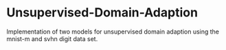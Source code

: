 # Unsupervised-Domain-Adaption
Implementation of two models for unsupervised domain adaption using the mnist-m and svhn digit data set.
